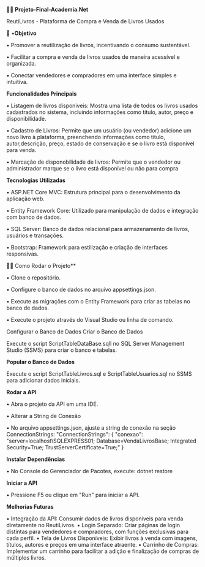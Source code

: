 ✍🏻 **Projeto-Final-Academia.Net**
 
 ReutiLivros - Plataforma de Compra e Venda de Livros Usados
 




📓 •**Objetivo**	

• Promover a reutilização de livros, incentivando o consumo sustentável.

•	Facilitar a compra e venda de livros usados de maneira acessível e organizada.

•	Conectar vendedores e compradores em uma interface simples e intuitiva.

**Funcionalidades Principais**

•	Listagem de livros disponiveis:  Mostra uma lista de todos os livros usados cadastrados no sistema, incluindo informações como título, autor, preço e disponibilidade.

•	Cadastro de Livros: Permite que um usuário (ou vendedor) adicione um novo livro à plataforma, preenchendo informações como título, autor,descrição, preço, estado de conservação e se o livro está disponível para venda.

•	Marcação de disponobilidade de livros: Permite que o vendedor ou administrador marque se o livro está disponível ou não para compra



**Tecnologias Utilizadas**

•	 ASP.NET Core MVC: Estrutura principal para o desenvolvimento da aplicação web.

•	 Entity Framework Core: Utilizado para manipulação de dados e integração com banco de dados.

•	 SQL Server: Banco de dados relacional para armazenamento de livros, usuários e transações.

•	 Bootstrap: Framework para estilização e criação de interfaces responsivas.


:woman_technologist: Como Rodar o Projeto**

• Clone o repositório.

• Configure o banco de dados no arquivo appsettings.json.

• Execute as migrações com o Entity Framework para criar as tabelas no banco de dados.

• Execute o projeto através do Visual Studio ou linha de comando.



Configurar o Banco de Dados
Criar o Banco de Dados

Execute o script ScriptTableDataBase.sqll no SQL Server Management Studio (SSMS) para criar o banco e tabelas.

**Popular o Banco de Dados**

Execute o script ScriptTableLivros.sql  e ScriptTableUsuarios.sql no SSMS para adicionar dados iniciais.


 **Rodar a API**

• Abra o projeto da API em uma IDE.

• Alterar a String de Conexão

• No arquivo appsettings.json, ajuste a string de conexão na seção ConnectionStrings:
"ConnectionStrings": {
    "conexao":  "server=localhost\\SQLEXPRESS01; Database=VendaLivrosBase; Integrated Security=True; TrustServerCertificate=True;"
}

**Instalar Dependências**

• No Console do Gerenciador de Pacotes, execute:
dotnet restore

**Iniciar a API**

• Pressione F5 ou clique em "Run" para iniciar a API.


**Melhorias Futuras**

• Integração da API: Consumir dados de livros disponíveis para venda diretamente no ReutiLivros.
• Login Separado: Criar páginas de login distintas para vendedores e compradores, com funções exclusivas para cada perfil.
• Tela de Livros Disponíveis: Exibir livros à venda com imagens, títulos, autores e preços em uma interface atraente.
• Carrinho de Compras: Implementar um carrinho para facilitar a adição e finalização de compras de múltiplos livros.


